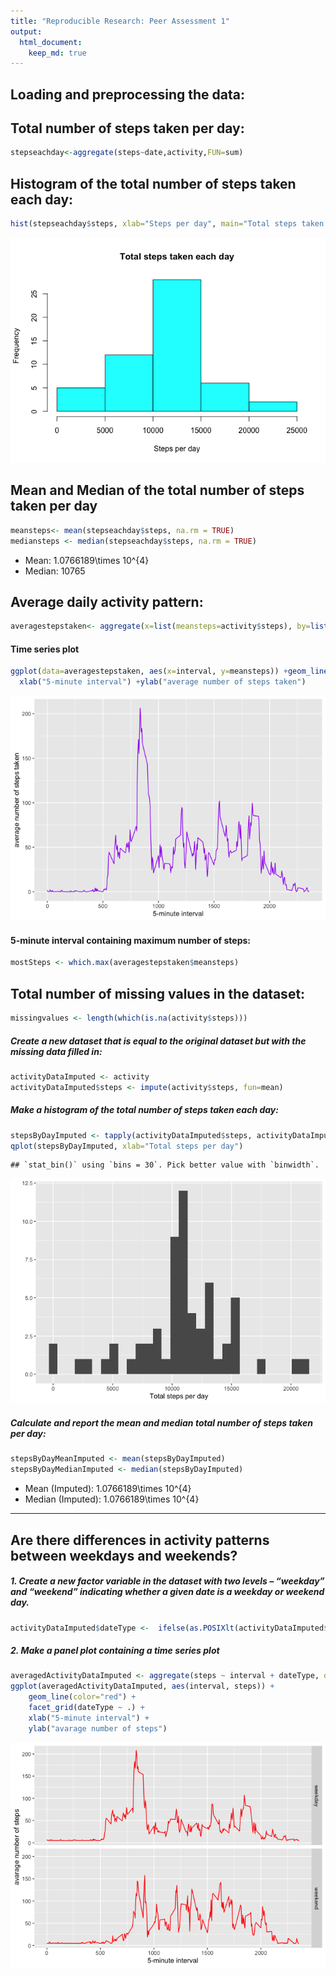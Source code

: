 ```yaml
---
title: "Reproducible Research: Peer Assessment 1"
output: 
  html_document:
    keep_md: true
---
```



## Loading and preprocessing the data:




## Total number of steps taken per day:

```r
stepseachday<-aggregate(steps~date,activity,FUN=sum)
```

## Histogram of the total number of steps taken each day:

```r
hist(stepseachday$steps, xlab="Steps per day", main="Total steps taken each day", col="cyan")
```

![](PA1_template_files/figure-html/unnamed-chunk-4-1.png)<!-- -->

## Mean and Median of the total number of steps taken per day

```r
meansteps<- mean(stepseachday$steps, na.rm = TRUE)
mediansteps <- median(stepseachday$steps, na.rm = TRUE)
```
* Mean: 1.0766189\times 10^{4}
* Median:  10765

## Average daily activity pattern:

```r
averagestepstaken<- aggregate(x=list(meansteps=activity$steps), by=list(interval=activity$interval), FUN=mean, na.rm=TRUE)
```

#### Time series plot

```r
ggplot(data=averagestepstaken, aes(x=interval, y=meansteps)) +geom_line(color="purple") +
  xlab("5-minute interval") +ylab("average number of steps taken") 
```

![](PA1_template_files/figure-html/unnamed-chunk-7-1.png)<!-- -->

#### 5-minute interval containing maximum number of steps:

```r
mostSteps <- which.max(averagestepstaken$meansteps)
```


## Total number of missing values in the dataset:

```r
missingvalues <- length(which(is.na(activity$steps)))
```


##### Create a new dataset that is equal to the original dataset but with the missing data filled in:

```r
activityDataImputed <- activity
activityDataImputed$steps <- impute(activity$steps, fun=mean)
```


##### Make a histogram of the total number of steps taken each day:

```r
stepsByDayImputed <- tapply(activityDataImputed$steps, activityDataImputed$date, sum)
qplot(stepsByDayImputed, xlab="Total steps per day")
```

```
## `stat_bin()` using `bins = 30`. Pick better value with `binwidth`.
```

![](PA1_template_files/figure-html/unnamed-chunk-11-1.png)<!-- -->

##### Calculate and report the mean and median total number of steps taken per day: 

```r
stepsByDayMeanImputed <- mean(stepsByDayImputed)
stepsByDayMedianImputed <- median(stepsByDayImputed)
```
* Mean (Imputed): 1.0766189\times 10^{4}
* Median (Imputed):  1.0766189\times 10^{4}


----

## Are there differences in activity patterns between weekdays and weekends?
##### 1. Create a new factor variable in the dataset with two levels – “weekday” and “weekend” indicating whether a given date is a weekday or weekend day.


```r
activityDataImputed$dateType <-  ifelse(as.POSIXlt(activityDataImputed$date)$wday %in% c(0,6), 'weekend', 'weekday')
```

##### 2. Make a panel plot containing a time series plot


```r
averagedActivityDataImputed <- aggregate(steps ~ interval + dateType, data=activityDataImputed, mean)
ggplot(averagedActivityDataImputed, aes(interval, steps)) + 
    geom_line(color="red") + 
    facet_grid(dateType ~ .) +
    xlab("5-minute interval") + 
    ylab("avarage number of steps")
```

![](PA1_template_files/figure-html/unnamed-chunk-14-1.png)<!-- -->
